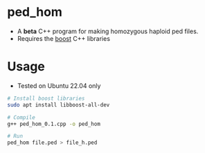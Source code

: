 # ped_hom
* A __beta__ C++ program for making homozygous haploid ped files.
* Requires the [boost](http://www.boost.org/) C++ libraries

# Usage 
* Tested on Ubuntu 22.04 only

```bash
# Install boost libraries
sudo apt install libboost-all-dev

# Compile
g++ ped_hom_0.1.cpp -o ped_hom

# Run
ped_hom file.ped > file_h.ped
```
